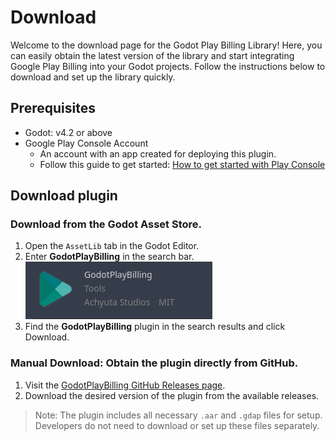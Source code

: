 # Download

Welcome to the download page for the Godot Play Billing Library! Here, you can easily obtain the latest version of the library and start integrating Google Play Billing into your Godot projects. Follow the instructions below to download and set up the library quickly.

## Prerequisites

- Godot: v4.2 or above
- Google Play Console Account
    - An account with an app created for deploying this plugin.
    - Follow this guide to get started: [How to get started with Play Console](https://support.google.com/googleplay/android-developer/answer/6112435?hl=en)


## Download plugin

### Download from the Godot Asset Store.

1. Open the `AssetLib` tab in the Godot Editor.
2. Enter **GodotPlayBilling** in the search bar.  
![Download](../assets/download.png)  
3. Find the **GodotPlayBilling** plugin in the search results and click Download.

### Manual Download: Obtain the plugin directly from GitHub.


1. Visit the [GodotPlayBilling GitHub Releases page](https://github.com/AchyutaStudios/godot-play-billing/releases).
2. Download the desired version of the plugin from the available releases.

> Note: The plugin includes all necessary `.aar` and `.gdap` files for setup. Developers do not need to download or set up these files separately.
